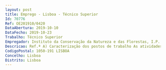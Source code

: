```yaml
--- 
layout: post
title: Emprego - Lisboa - Técnico Superior
Id: 70776
Ref: OE201910/0420
DataAbertura: 2019-10-10
DataFecho: 2019-10-23
Trabalho: Técnico Superior
Empregador: Instituto da Conservação da Natureza e das Florestas, I.P.
Descricao: Ref.ª A) Caracterização dos postos de trabalho As atividades a desenvolver consubstanciam se, designadamente, no desempenho das seguintes tarefas a) Produção de informações e pareceres técnicos na área da gestão do património imobiliário público b) Vistorias e perícias a bens imóveis c) Conceção e ou análise de projetos de arquitetura e análise de projetos de especialidades d) Elaboração das peças de procedimentos pré contratuais visando a cedência de exploração de bens imóveis e) Preparação de candidaturas do ICNF, I. P. a fundos nacionais ou comunitários dirigidos à valorização de bens imóveis f) Acompanhamento de procedimentos de regularização da situação jurídico registral de bens imóveis g) Inventariação de servidões administrativas e restrições de utilidade pública com incidência no parque imobiliário sob gestão do ICNF, I. P. h) Carregamento e atualização do Sistema de Informação do Património Imobiliário do ICNF, I. P., na ótica do respetivo enquadramento urbanístico.Ref.ª B) Caracterização do posto de trabalho As atividades a desenvolver consubstanciam se, designadamente, no desempenho das seguintes tarefas a) Produção de informações e pareceres técnicos na área da gestão do património imobiliário público b) Vistorias e perícias a bens imóveis sob gestão do ICNF, I. P. c) Levantamento topográfico, demarcação e acompanhamento de procedimentos de regularização da situação jurídico registral de bens imóveis d) Conceção, análise e ou revisão da qualidade de projetos de engenharia e acompanhamento da execução de obras de diferentes tipos (v.g., obras de edificação e obras hidráulicas e de aproveitamento hídricos e ambientais) e) Elaboração das peças de procedimentos pré contratuais visando a cedência de exploração de bens imóveis f) Elaboração das peças de procedimentos pré contratuais visando a aquisição de bens e serviços e ou empreitadas de obras públicas do ICNF, I. P. g) Preparação de candidaturas do ICNF, I. P. a fundos nacionais ou comunitários dirigidos à valorização de bens imóveis h) Inventariação de servidões administrativas e restrições de utilidade pública com incidência no parque imobiliário sob gestão do ICNF, I. P. i) Carregamento e atualização do Sistema de Informação do Património Imobiliário do ICNF, I. P., na ótica do respetivo enquadramento urbanístico, estado de conservação e obras de alteração e conservação.
CodigoPostal: 1050-191 LISBOA
Concelho: Lisboa
Distrito: Lisboa
--- 
```

